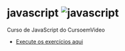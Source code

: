 # javascript ![javascript](https://erikaestudar.github.io/javascript/index/assets/images/logo-javascript.png)
 Curso de JavaScript do CursoemVideo 

 * <p><a href="https://erikaestudar.github.io/javascript/index/index.html">Execute os exercícios aqui</a></p>
